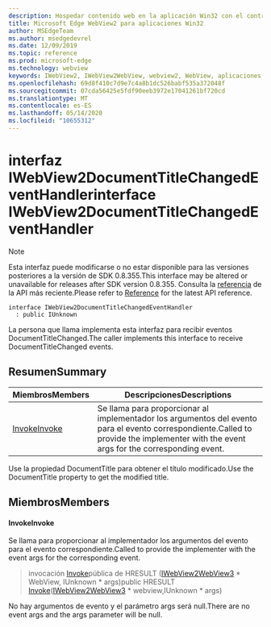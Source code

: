 ```yaml
---
description: Hospedar contenido web en la aplicación Win32 con el control Microsoft Edge WebView2
title: Microsoft Edge WebView2 para aplicaciones Win32
author: MSEdgeTeam
ms.author: msedgedevrel
ms.date: 12/09/2019
ms.topic: reference
ms.prod: microsoft-edge
ms.technology: webview
keywords: IWebView2, IWebView2WebView, webview2, WebView, aplicaciones Win32, Win32, Edge
ms.openlocfilehash: 69d8f410c7d9e7c4a8b1dc526babf535a372048f
ms.sourcegitcommit: 07cda56425e5fdf90eeb3972e17041261bf720cd
ms.translationtype: MT
ms.contentlocale: es-ES
ms.lasthandoff: 05/14/2020
ms.locfileid: "10655312"
---
```

# <span data-ttu-id="cb11f-104">interfaz IWebView2DocumentTitleChangedEventHandler</span><span class="sxs-lookup"><span data-stu-id="cb11f-104">interface IWebView2DocumentTitleChangedEventHandler</span></span> 

> [!NOTE]
> <span data-ttu-id="cb11f-105">Esta interfaz puede modificarse o no estar disponible para las versiones posteriores a la versión de SDK 0.8.355.</span><span class="sxs-lookup"><span data-stu-id="cb11f-105">This interface may be altered or unavailable for releases after SDK version 0.8.355.</span></span> <span data-ttu-id="cb11f-106">Consulta la [referencia](../../../webview2-api-reference.md) de la API más reciente.</span><span class="sxs-lookup"><span data-stu-id="cb11f-106">Please refer to [Reference](../../../webview2-api-reference.md) for the latest API reference.</span></span>

```
interface IWebView2DocumentTitleChangedEventHandler
  : public IUnknown
```

<span data-ttu-id="cb11f-107">La persona que llama implementa esta interfaz para recibir eventos DocumentTitleChanged.</span><span class="sxs-lookup"><span data-stu-id="cb11f-107">The caller implements this interface to receive DocumentTitleChanged events.</span></span>

## <span data-ttu-id="cb11f-108">Resumen</span><span class="sxs-lookup"><span data-stu-id="cb11f-108">Summary</span></span>

 <span data-ttu-id="cb11f-109">Miembros</span><span class="sxs-lookup"><span data-stu-id="cb11f-109">Members</span></span>                        | <span data-ttu-id="cb11f-110">Descripciones</span><span class="sxs-lookup"><span data-stu-id="cb11f-110">Descriptions</span></span>
--------------------------------|---------------------------------------------
[<span data-ttu-id="cb11f-111">Invoke</span><span class="sxs-lookup"><span data-stu-id="cb11f-111">Invoke</span></span>](#invoke) | <span data-ttu-id="cb11f-112">Se llama para proporcionar al implementador los argumentos del evento para el evento correspondiente.</span><span class="sxs-lookup"><span data-stu-id="cb11f-112">Called to provide the implementer with the event args for the corresponding event.</span></span>

<span data-ttu-id="cb11f-113">Use la propiedad DocumentTitle para obtener el título modificado.</span><span class="sxs-lookup"><span data-stu-id="cb11f-113">Use the DocumentTitle property to get the modified title.</span></span>

## <span data-ttu-id="cb11f-114">Miembros</span><span class="sxs-lookup"><span data-stu-id="cb11f-114">Members</span></span>

#### <span data-ttu-id="cb11f-115">Invoke</span><span class="sxs-lookup"><span data-stu-id="cb11f-115">Invoke</span></span> 

<span data-ttu-id="cb11f-116">Se llama para proporcionar al implementador los argumentos del evento para el evento correspondiente.</span><span class="sxs-lookup"><span data-stu-id="cb11f-116">Called to provide the implementer with the event args for the corresponding event.</span></span>

> <span data-ttu-id="cb11f-117">invocación [Invoke](#invoke)pública de HRESULT ([IWebView2WebView3](IWebView2WebView3.md) \* WebView, IUnknown \* args)</span><span class="sxs-lookup"><span data-stu-id="cb11f-117">public HRESULT [Invoke](#invoke)([IWebView2WebView3](IWebView2WebView3.md) \* webview,IUnknown \* args)</span></span>

<span data-ttu-id="cb11f-118">No hay argumentos de evento y el parámetro args será null.</span><span class="sxs-lookup"><span data-stu-id="cb11f-118">There are no event args and the args parameter will be null.</span></span>

